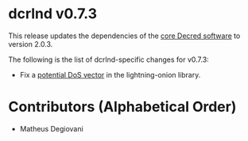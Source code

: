 # dcrlnd v0.7.3

This release updates the dependencies of the [core Decred
software](https://github.com/decred/decred-binaries/releases/tag/v2.0.3) to
version 2.0.3.

The following is the list of dcrlnd-specific changes for v0.7.3:

- Fix a [potential DoS vector](https://github.com/decred/dcrlnd/pull/220) in the
  lightning-onion library.

# Contributors (Alphabetical Order)

  - Matheus Degiovani

